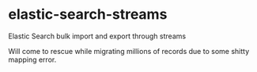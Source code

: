 # elastic-search-streams
Elastic Search bulk import and export through streams

Will come to rescue while migrating millions of records due to some shitty mapping error.
